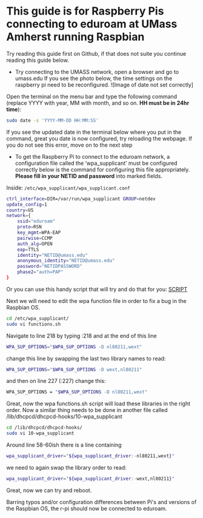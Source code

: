 # This guide is for Raspberry Pis connecting to eduroam at UMass Amherst running Raspbian

Try reading this guide first on Github, if that does not suite you continue reading this guide below.

* Try connecting to the UMASS network, open a browser and go to umass.edu
If you see the photo below, the time settings on the raspberry pi need to be reconfigured.
![Image of date not set correctly]

Open the terminal on the menu bar and type the following command (replace YYYY with year, MM with month, and so on. **HH must be in 24hr time**):

```bash
sudo date -s 'YYYY-MM-DD HH:MM:SS'
```

If you see the updated date in the terminal below where you put in the command, great you date is now configured, try reloading the webpage.
If you do not see this error, move on to the next step

* To get the Raspberry Pi to connect to the eduroam network, a configuration file called the ‘wpa_supplicant’ must be configured correctly
below is the command for configuring this file appropriately. **Please fill in your NETID and password** into marked fields.

Inside: `/etc/wpa_supplicant/wpa_supplicant.conf`
```bash
ctrl_interface=DIR=/var/run/wpa_supplicant GROUP=netdev
update_config=1
country=US
network={
    ssid="eduroam"
    proto=RSN
    key_mgmt=WPA-EAP
    pairwise=CCMP
    auth_alg=OPEN
    eap=TTLS
    identity="NETID@umass.edu"
    anonymous_identity="NETID@umass.edu"
    password="NETIDPASSWORD"
    phase2="auth=PAP"
}
```

Or you can use this handy script that will try and do that for you:
[SCRIPT]()


Next we will need to edit the wpa function file in order to fix a bug in the Raspbian OS.

```bash
cd /etc/wpa_supplicant/
sudo vi functions.sh
```

Navigate to line 218 by typing :218 and at the end of this line

```bash
WPA_SUP_OPTIONS="$WPA_SUP_OPTIONS -D nl80211,wext"
```

change this line by swapping the last two library names to read:

```bash
WPA_SUP_OPTIONS="$WPA_SUP_OPTIONS -D wext,nl80211"
```

and then on line 227 (:227) change this:

```bash
WPA_SUP_OPTIONS = "$WPA_SUP_OPTIONS -D nl80211,wext"
```

Great, now the wpa functions.sh script will load these libraries in the right order. Now a similar thing needs to be done in another file called /lib/dhcpcd/dhcpcd-hooks/10-wpa_supplicant

```bash
cd /lib/dhcpcd/dhcpcd-hooks/
sudo vi 10-wpa_supplicant
```

Around line 58-60ish there is a line containing

```bash
wpa_supplicant_driver="${wpa_supplicant_driver:-nl80211,wext}"
```

we need to again swap the library order to read:

```bash
wpa_supplicant_driver="${wpa_supplicant_driver:-wext,nl80211}"
```

Great, now we can try and reboot.

Barring typos and/or configuration differences between Pi's and versions of the Raspbian OS, the r-pi should now be connected to eduroam.
